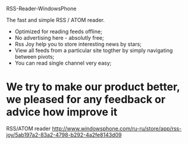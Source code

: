 RSS-Reader-WindowsPhone

The fast and simple RSS / ATOM reader.

 - Optimized for reading feeds offline;
 - No advertising here - absolutly free;
 - Rss Joy help you to store interesting news by stars;
 - View all feeds from a particular site togther by simply navigating between pivots;
 - You can read single channel very easy; 

We try to make our product better, we pleased for any feedback or advice how improve it
=======================

RSS/ATOM reader  http://www.windowsphone.com/ru-ru/store/app/rss-joy/5ab197a2-83a2-4798-b292-4a2fe8143d09

